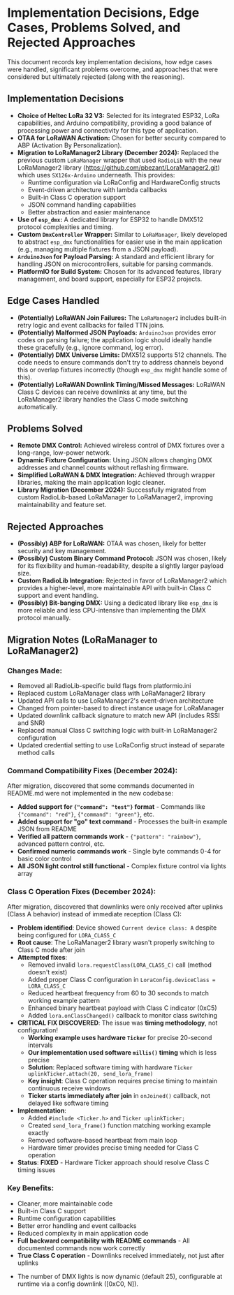 # Implementation Decisions, Edge Cases, Problems Solved, and Rejected Approaches

This document records key implementation decisions, how edge cases were handled, significant problems overcome, and approaches that were considered but ultimately rejected (along with the reasoning).

## Implementation Decisions

*   **Choice of Heltec LoRa 32 V3:** Selected for its integrated ESP32, LoRa capabilities, and Arduino compatibility, providing a good balance of processing power and connectivity for this type of application.
*   **OTAA for LoRaWAN Activation:** Chosen for better security compared to ABP (Activation By Personalization).
*   **Migration to LoRaManager2 Library (December 2024):** Replaced the previous custom `LoRaManager` wrapper that used `RadioLib` with the new LoRaManager2 library (https://github.com/pbezant/LoraManager2.git) which uses `SX126x-Arduino` underneath. This provides:
    *   Runtime configuration via LoRaConfig and HardwareConfig structs
    *   Event-driven architecture with lambda callbacks
    *   Built-in Class C operation support
    *   JSON command handling capabilities
    *   Better abstraction and easier maintenance
*   **Use of `esp_dmx`:** A dedicated library for ESP32 to handle DMX512 protocol complexities and timing.
*   **Custom `DmxController` Wrapper:** Similar to `LoRaManager`, likely developed to abstract `esp_dmx` functionalities for easier use in the main application (e.g., managing multiple fixtures from a JSON payload).
*   **`ArduinoJson` for Payload Parsing:** A standard and efficient library for handling JSON on microcontrollers, suitable for parsing commands.
*   **PlatformIO for Build System:** Chosen for its advanced features, library management, and board support, especially for ESP32 projects.

## Edge Cases Handled

*   **(Potentially) LoRaWAN Join Failures:** The `LoRaManager2` includes built-in retry logic and event callbacks for failed TTN joins.
*   **(Potentially) Malformed JSON Payloads:** `ArduinoJson` provides error codes on parsing failure; the application logic should ideally handle these gracefully (e.g., ignore command, log error).
*   **(Potentially) DMX Universe Limits:** DMX512 supports 512 channels. The code needs to ensure commands don't try to address channels beyond this or overlap fixtures incorrectly (though `esp_dmx` might handle some of this).
*   **(Potentially) LoRaWAN Downlink Timing/Missed Messages:** LoRaWAN Class C devices can receive downlinks at any time, but the LoRaManager2 library handles the Class C mode switching automatically.

## Problems Solved

*   **Remote DMX Control:** Achieved wireless control of DMX fixtures over a long-range, low-power network.
*   **Dynamic Fixture Configuration:** Using JSON allows changing DMX addresses and channel counts without reflashing firmware.
*   **Simplified LoRaWAN & DMX Integration:** Achieved through wrapper libraries, making the main application logic cleaner.
*   **Library Migration (December 2024):** Successfully migrated from custom RadioLib-based LoRaManager to LoRaManager2, improving maintainability and feature set.

## Rejected Approaches

*   **(Possibly) ABP for LoRaWAN:** OTAA was chosen, likely for better security and key management.
*   **(Possibly) Custom Binary Command Protocol:** JSON was chosen, likely for its flexibility and human-readability, despite a slightly larger payload size.
*   **Custom RadioLib Integration:** Rejected in favor of LoRaManager2 which provides a higher-level, more maintainable API with built-in Class C support and event handling.
*   **(Possibly) Bit-banging DMX:** Using a dedicated library like `esp_dmx` is more reliable and less CPU-intensive than implementing the DMX protocol manually.

## Migration Notes (LoRaManager to LoRaManager2)

### Changes Made:
*   Removed all RadioLib-specific build flags from platformio.ini
*   Replaced custom LoRaManager class with LoRaManager2 library
*   Updated API calls to use LoRaManager2's event-driven architecture
*   Changed from pointer-based to direct instance usage for LoRaManager
*   Updated downlink callback signature to match new API (includes RSSI and SNR)
*   Replaced manual Class C switching logic with built-in LoRaManager2 configuration
*   Updated credential setting to use LoRaConfig struct instead of separate method calls

### Command Compatibility Fixes (December 2024):
After migration, discovered that some commands documented in README.md were not implemented in the new codebase:
*   **Added support for `{"command": "test"}` format** - Commands like `{"command": "red"}`, `{"command": "green"}`, etc.
*   **Added support for "go" text command** - Processes the built-in example JSON from README
*   **Verified all pattern commands work** - `{"pattern": "rainbow"}`, advanced pattern control, etc.
*   **Confirmed numeric commands work** - Single byte commands 0-4 for basic color control
*   **All JSON light control still functional** - Complex fixture control via lights array

### Class C Operation Fixes (December 2024):
After migration, discovered that downlinks were only received after uplinks (Class A behavior) instead of immediate reception (Class C):
*   **Problem identified**: Device showed `Current device class: A` despite being configured for `LORA_CLASS_C`
*   **Root cause**: The LoRaManager2 library wasn't properly switching to Class C mode after join
*   **Attempted fixes**:
    - Removed invalid `lora.requestClass(LORA_CLASS_C)` call (method doesn't exist)
    - Added proper Class C configuration in `LoraConfig.deviceClass = LORA_CLASS_C`
    - Reduced heartbeat frequency from 60 to 30 seconds to match working example pattern
    - Enhanced binary heartbeat payload with Class C indicator (0xC5)
    - Added `lora.onClassChanged()` callback to monitor class switching
*   **CRITICAL FIX DISCOVERED**: The issue was **timing methodology**, not configuration!
    - **Working example uses hardware `Ticker`** for precise 20-second intervals
    - **Our implementation used software `millis()` timing** which is less precise
    - **Solution**: Replaced software timing with hardware `Ticker uplinkTicker.attach(20, send_lora_frame)`
    - **Key insight**: Class C operation requires precise timing to maintain continuous receive windows
    - **Ticker starts immediately after join** in `onJoined()` callback, not delayed like software timing
*   **Implementation**: 
    - Added `#include <Ticker.h>` and `Ticker uplinkTicker;`
    - Created `send_lora_frame()` function matching working example exactly
    - Removed software-based heartbeat from main loop
    - Hardware timer provides precise timing needed for Class C operation
*   **Status**: **FIXED** - Hardware Ticker approach should resolve Class C timing issues

### Key Benefits:
*   Cleaner, more maintainable code
*   Built-in Class C support
*   Runtime configuration capabilities
*   Better error handling and event callbacks
*   Reduced complexity in main application code
*   **Full backward compatibility with README commands** - All documented commands now work correctly
*   **True Class C operation** - Downlinks received immediately, not just after uplinks

- The number of DMX lights is now dynamic (default 25), configurable at runtime via a config downlink ([0xC0, N]). 